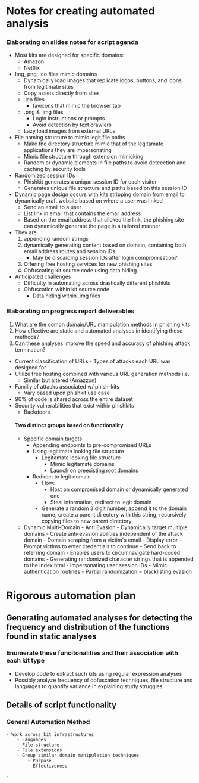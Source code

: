 # Notes for creating automated analysis

### Elaborating on slides notes for script agenda
- Most kits are designed for specific domains:
    - Amazon
    - Netflix
- Img, png, ico files mimic domains
    - Dynamically load images that replicate logos, buttons, and icons from legitimate sites
    - Copy assets directly from sites
    - .ico files
        - favicons that mimic the browser tab
    - .png & .img files
        - Login instructions or prompts
        - Avoid detection by text crawlers
    - Lazy load images from external URLs
- File naming structure to mimic legit file paths
    - Make the directory structure mimic that of the legitamate applications they are impersonating
    - Mimic file structure through extension mimicking
    - Random or dynamic elements in file paths to avoid deteection and caching by security tools
- Randomized session IDs
    - Phishkit generates a unique session ID for each visitor
    - Generates unique file structure and paths based on this session ID
- Dynamic page design occurs with kits stripping domain from email to dynamically craft website based on where a user was linked
    - Send an email to a user
    - List link in email that contains the email address
    - Based on the email address that clicked the link, the phishing site can dynamically generate the page in a tailored manner
- They are 
    1. appending random strings
    2. dynamically generating content based on domain, containing both email address routes and session IDs
        - May be discarding session IDs after login compromisation?
    3. Offering free hosting services for new phishing sites
    4. Obfuscating kit source code using data hiding
- Anticipated challenges
    - Difficulty in automating across drastically different phishkits
    - Obfuscation within kit source code
        - Data hiding within .img files

### Elaborating on progress report deliverables
1. What are the comon domain/URL manipulation methods in phishing kits 
2. How effective are static and automated analyses in identifying these methods?
3. Can these analyses improve the speed and accuracy of phishing attack termination?

- Current classification of URLs 
        - Types of attacks each URL was designed for
- Utilize free hosting combined with various URL generation methods i.e. 
    - Similar but altered (Amazzon)
- Familiy of attacks associated w/ phish-kits
    - Vary based upon phishkit use case
- 90% of code is shared across the entire dataset
- Security vulnerabilities that exist within phishkits
    - Backdoors
    #### Two distinct groups based on functionality
    - Specific domain targets
        - Appending endpoints to pre-compromised URLs
        - Using legitimate looking file structure
            - Legitamate looking file structure
                - Mimic legitamate domains
                - Launch on preexisting root domains
        - Redirect to legit domain
            - Flow:
                - Host on compromised domain or dynamically generated one
                - Steal information, redirect to legit domain 
            - Generate a random 3 digit number, append it to the domain name, create a parent directory with this string, recursively copying files to new parent directory
    - Dynamic Multi-Domain
            - Anti Evasion
            - Dynamically target multiple domains
            - Create anti-evasion abilities independent of the attack domain
                - Domain scraping from a victim's email
                    - Display error
                        - Prompt victims to enter credentials to continue
                        - Send back to referring domain
                    - Enables users to circumnavigate hard-coded domains
                - Generating randomized character strings that is appended to the index.html
                    - Impersonating user session IDs
                        - Mimic authentication routines
                - Partial randomization = blacklisting evasion

# Rigorous automation plan
## Generating automated analyses for detecting the frequency and distribution of the functions found in static analyses
### Enumerate these funcitonalities and their association with each kit type
- Develop code to extract such kits using regular expression analyses
- Possibly analyze frequency of obfuscation techniques, file structure and languages to quantify variance in explaining study struggles

## Details of script functionality
### General Automation Method
    - Work across kit infrastructures
        - Languages
        - File structure
        - File extensions
        - Group similar domain manipulation techniques
            - Purpose 
            - Effectiveness
    
    - 

